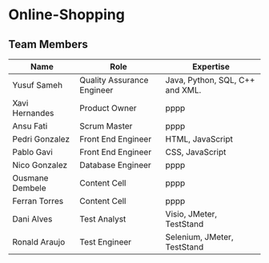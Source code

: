 # Online-Shopping
## Team Members
Name  | Role | Expertise 
------------- | ------------- | -----------
Yusuf Sameh  | Quality Assurance Engineer  | Java, Python, SQL, C++ and XML.
Xavi Hernandes  | Product Owner  | pppp
Ansu Fati  | Scrum Master  | pppp
Pedri Gonzalez  | Front End Engineer  | HTML, JavaScript
Pablo Gavi  | Front End Engineer  | CSS, JavaScript
Nico Gonzalez  | Database Engineer  | pppp
Ousmane Dembele  | Content Cell  | pppp
Ferran Torres  | Content Cell  | pppp
Dani Alves | Test Analyst  | Visio, JMeter, TestStand
Ronald Araujo  | Test Engineer  | Selenium, JMeter, TestStand
